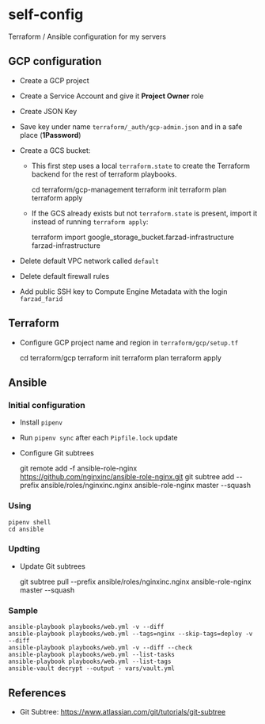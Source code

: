 # self-config

Terraform / Ansible configuration for my servers

## GCP configuration

* Create a GCP project
* Create a Service Account and give it **Project Owner** role
* Create JSON Key
* Save key under name `terraform/_auth/gcp-admin.json` and in a safe place (**1Password**)
* Create a GCS bucket:
  * This first step uses a local `terraform.state` to create the Terraform backend
    for the rest of terraform playbooks.


    cd terraform/gcp-management
    terraform init
    terraform plan
    terraform apply

  * If the GCS already exists but not `terraform.state` is present, import it instead of
    running `terraform apply`:


    terraform import google_storage_bucket.farzad-infrastructure farzad-infrastructure

* Delete default VPC network called `default`
* Delete default firewall rules
* Add public SSH key to Compute Engine Metadata with the login `farzad_farid`


## Terraform

* Configure GCP project name and region in `terraform/gcp/setup.tf`


    cd terraform/gcp
    terraform init
    terraform plan
    terraform apply


## Ansible

### Initial configuration

* Install `pipenv`
* Run `pipenv sync` after each `Pipfile.lock` update
* Configure Git subtrees


    git remote add -f ansible-role-nginx https://github.com/nginxinc/ansible-role-nginx.git
    git subtree add --prefix ansible/roles/nginxinc.nginx ansible-role-nginx master --squash

### Using


    pipenv shell
    cd ansible

### Updting

* Update Git subtrees


    git subtree pull --prefix ansible/roles/nginxinc.nginx ansible-role-nginx master --squash

### Sample

    ansible-playbook playbooks/web.yml -v --diff
    ansible-playbook playbooks/web.yml --tags=nginx --skip-tags=deploy -v --diff
    ansible-playbook playbooks/web.yml -v --diff --check
    ansible-playbook playbooks/web.yml --list-tasks
    ansible-playbook playbooks/web.yml --list-tags
    ansible-vault decrypt --output - vars/vault.yml

## References

* Git Subtree: https://www.atlassian.com/git/tutorials/git-subtree

